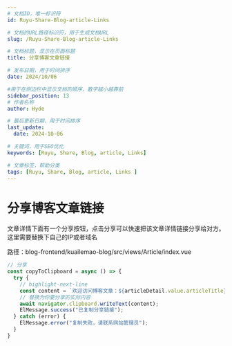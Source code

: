 ```yaml
---
# 文档ID，唯一标识符
id: Ruyu-Share-Blog-article-Links

# 文档的URL路径标识符，用于生成文档URL
slug: /Ruyu-Share-Blog-article-Links

# 文档标题，显示在页面标题
title: 分享博客文章链接

# 发布日期，用于时间排序
date: 2024/10/06

#用于在侧边栏中显示文档的顺序，数字越小越靠前
sidebar_position: 13
# 作者名称
author: Hyde

# 最后更新日期，用于时间排序
last_update:
  date: 2024-10-06

# 关键词，用于SEO优化
keywords: [Ruyu, Share, Blog, article, Links]

# 文章标签，帮助分类
tags: [Ruyu, Share, Blog, article, Links ]
---
```


# 分享博客文章链接

文章详情下面有一个分享按钮，点击分享可以快速把该文章详情链接分享给对方。这里需要替换下自己的IP或者域名



路径：blog-frontend/kuailemao-blog/src/views/Article/index.vue

```ts
// 分享
const copyToClipboard = async () => {
  try {
    // highlight-next-line
    const content = `欢迎访问博客文章：${articleDetail.value.articleTitle} \n通往地址：http://blog.seasir.top${route.path}`;
    // 替换为你要分享的实际内容
    await navigator.clipboard.writeText(content);
    ElMessage.success("已复制分享链接");
  } catch (error) {
    ElMessage.error("复制失败，请联系网站管理员");
  }
}
```


